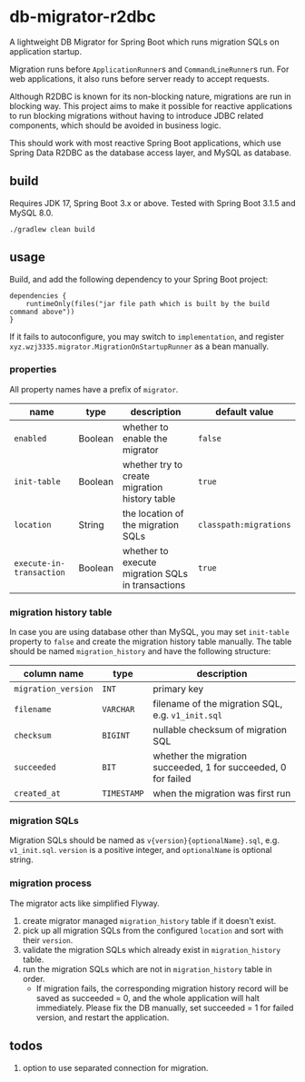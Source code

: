 # db-migrator-r2dbc
A lightweight DB Migrator for Spring Boot which runs migration SQLs on application startup.

Migration runs before `ApplicationRunner`s and `CommandLineRunner`s run. For web applications, it also runs before server ready to accept requests.

Although R2DBC is known for its non-blocking nature, migrations are run in blocking way. This project aims to make it possible for reactive applications to run blocking migrations without having to introduce JDBC related components, which should be avoided in business logic.

This should work with most reactive Spring Boot applications, which use Spring Data R2DBC as the database access layer, and MySQL as database.

## build
Requires JDK 17, Spring Boot 3.x or above.
Tested with Spring Boot 3.1.5 and MySQL 8.0.
```
./gradlew clean build
```

## usage
Build, and add the following dependency to your Spring Boot project:
```
dependencies {
    runtimeOnly(files("jar file path which is built by the build command above"))
}
```
If it fails to autoconfigure, you may switch to `implementation`, and register
`xyz.wzj3335.migrator.MigrationOnStartupRunner` as a bean manually.

### properties
All property names have a prefix of `migrator`.

| name                     | type    | description                                       | default value          |
|--------------------------|---------|---------------------------------------------------|------------------------|
| `enabled`                | Boolean | whether to enable the migrator                    | `false`                |
| `init-table`             | Boolean | whether try to create migration history table     | `true`                 |
| `location`               | String  | the location of the migration SQLs                | `classpath:migrations` |
| `execute-in-transaction` | Boolean | whether to execute migration SQLs in transactions | `true`                 |

### migration history table
In case you are using database other than MySQL, you may set `init-table` property to `false` and create the migration history table manually. The table should be named `migration_history` and have the following structure:

| column name         | type        | description                                                    |
|---------------------|-------------|----------------------------------------------------------------|
| `migration_version` | `INT`       | primary key                                                    |
| `filename`          | `VARCHAR`   | filename of the migration SQL, e.g. `v1_init.sql`              |
| `checksum`          | `BIGINT`    | nullable checksum of migration SQL                             |
| `succeeded`         | `BIT`       | whether the migration succeeded, 1 for succeeded, 0 for failed |
| `created_at`        | `TIMESTAMP` | when the migration was first run                               |

### migration SQLs
Migration SQLs should be named as `v{version}{optionalName}.sql`, e.g. `v1_init.sql`.
`version` is a positive integer, and `optionalName` is optional string.

### migration process
The migrator acts like simplified Flyway.

1. create migrator managed `migration_history` table if it doesn't exist.
2. pick up all migration SQLs from the configured `location` and sort with their `version`.
3. validate the migration SQLs which already exist in `migration_history` table.
4. run the migration SQLs which are not in `migration_history` table in order.
   - If migration fails, the corresponding migration history record will be saved as succeeded = 0, and the
   whole application will halt immediately. Please fix the DB manually, set succeeded = 1 for failed version,
   and restart the application.

## todos

1. option to use separated connection for migration.
